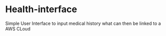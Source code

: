 # Health-interface
Simple User Interface to input medical history what can then be linked to a AWS CLoud 
